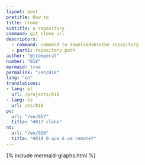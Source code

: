```yaml
---
layout: post
pretitle: How to
title: clone
subtitle: a repository
command: git clone url
descriptors:
  - command: command to download<br>the repository
  - part1: repository path
author: "@jtemporal"
number: "018"
mermaid: true
permalink: "/en/018"
lang: "en"
translations:
- lang: pt
  url: /projects/018
- lang: es
  url: /es/018
pv:
  url: "/en/017"
  title: "#017 clone"
nt:
  url: "/en/019"
  title: "#019 O que é um remote?"
---
```

{% include mermaid-graphs.html %}